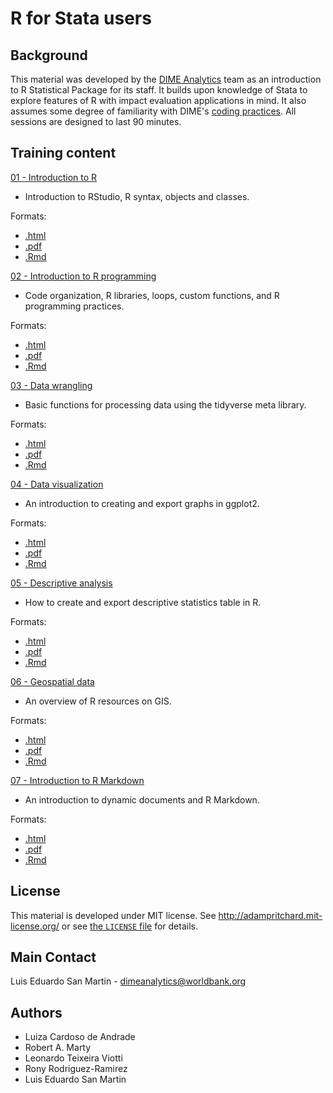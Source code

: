 # R for Stata users

## Background
This material was developed by the [DIME Analytics](https://www.worldbank.org/en/research/dime/data-and-analytics) team as an introduction to R Statistical Package for its staff. It builds upon knowledge of Stata to explore features of R with impact evaluation applications in mind. It also assumes some degree of familiarity with DIME's [coding practices](https://dimewiki.worldbank.org/wiki/Stata_Coding_Practices). All sessions are designed to last 90 minutes.

## Training content

[01 - Introduction to R](https://raw.githack.com/worldbank/dime-r-training/master/Presentations/01-intro-to-R.html)

- Introduction to RStudio, R syntax, objects and classes.

Formats:
- [.html](https://raw.githack.com/worldbank/dime-r-training/master/Presentations/01-intro-to-R.html)
- [.pdf](https://raw.githack.com/worldbank/dime-r-training/master/Presentations/01-intro-to-R.pdf)
- [.Rmd](https://raw.githack.com/worldbank/dime-r-training/master/Presentations/01-intro-to-R.Rmd)

[02 - Introduction to R programming](https://raw.githack.com/worldbank/dime-r-training/master/Presentations/02-intro-to-R-programming.html)

- Code organization, R libraries, loops, custom functions, and R programming practices.

Formats:
- [.html](https://raw.githack.com/worldbank/dime-r-training/master/Presentations/02-intro-to-R-programming.html)
- [.pdf](https://raw.githack.com/worldbank/dime-r-training/master/Presentations/02-intro-to-R-programming.pdf)
- [.Rmd](https://raw.githack.com/worldbank/dime-r-training/master/Presentations/02-intro-to-R-programming.Rmd)

[03 - Data wrangling](https://raw.githack.com/worldbank/dime-r-training/master/Presentations/03-data-wrangling.html)

- Basic functions for processing data using the tidyverse meta library.

Formats:
- [.html](https://raw.githack.com/worldbank/dime-r-training/master/Presentations/03-data-wrangling.html)
- [.pdf](https://raw.githack.com/worldbank/dime-r-training/master/Presentations/03-data-wrangling.pdf)
- [.Rmd](https://raw.githack.com/worldbank/dime-r-training/master/Presentations/03-data-wrangling.Rmd)

[04 - Data visualization](https://raw.githack.com/worldbank/dime-r-training/master/Presentations/04-data-visualization.html)

- An introduction to creating and export graphs in ggplot2.

Formats:
- [.html](https://raw.githack.com/worldbank/dime-r-training/master/Presentations/04-data-visualization.html)
- [.pdf](https://raw.githack.com/worldbank/dime-r-training/master/Presentations/04-data-visualization.pdf)
- [.Rmd](https://raw.githack.com/worldbank/dime-r-training/master/Presentations/04-data-visualization.Rmd)

[05 - Descriptive analysis](https://raw.githack.com/worldbank/dime-r-training/master/Presentations/05-descriptive-analysis.html)

- How to create and export descriptive statistics table in R.

Formats:
- [.html](https://raw.githack.com/worldbank/dime-r-training/master/Presentations/05-descriptive-analysis.html)
- [.pdf](https://raw.githack.com/worldbank/dime-r-training/master/Presentations/05-descriptive-analysis.pdf)
- [.Rmd](https://raw.githack.com/worldbank/dime-r-training/master/Presentations/05-descriptive-analysis.Rmd)

[06 - Geospatial data](https://raw.githack.com/worldbank/dime-r-training/master/Presentations/06-spatial-data.html)

- An overview of R resources on GIS.

Formats:
- [.html](https://raw.githack.com/worldbank/dime-r-training/master/Presentations/06-spatial-data.html)
- [.pdf](https://raw.githack.com/worldbank/dime-r-training/master/Presentations/06-spatial-data.pdf)
- [.Rmd](https://raw.githack.com/worldbank/dime-r-training/master/Presentations/06-spatial-data.Rmd)

[07 - Introduction to R Markdown](https://raw.githack.com/worldbank/dime-r-training/master/Presentations/07-r-markdown.html)

- An introduction to dynamic documents and R Markdown.

Formats:
- [.html](https://raw.githack.com/worldbank/dime-r-training/master/Presentations/07-r-markdown.html)
- [.pdf](https://raw.githack.com/worldbank/dime-r-training/master/Presentations/07-r-markdown.pdf)
- [.Rmd](https://raw.githack.com/worldbank/dime-r-training/master/Presentations/07-r-markdown.Rmd)

## License
This material is developed under MIT license. See http://adampritchard.mit-license.org/ or see [the `LICENSE` file](https://github.com/worldbank/ietoolkit/blob/master/LICENSE) for details.

## Main Contact
Luis Eduardo San Martin - dimeanalytics@worldbank.org

## Authors
* Luiza Cardoso de Andrade
* Robert A. Marty
* Leonardo Teixeira Viotti
* Rony Rodriguez-Ramirez
* Luis Eduardo San Martin
